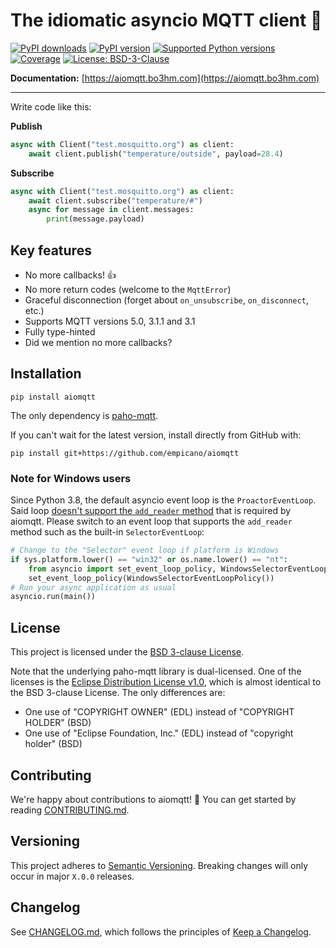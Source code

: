 # The idiomatic asyncio MQTT client 🙌

<a href="https://pypi.org/project/aiomqtt"><img alt="PyPI downloads" src="https://img.shields.io/pypi/dm/aiomqtt"></a> <a href="https://pypi.org/project/aiomqtt"><img alt="PyPI version" src="https://img.shields.io/pypi/v/aiomqtt"></a> <a href="https://pypi.org/project/aiomqtt"><img alt="Supported Python versions" src="https://img.shields.io/pypi/pyversions/aiomqtt.svg"></a> <a href="https://codecov.io/gh/sbtinstruments/aiomqtt"><img alt="Coverage" src="https://img.shields.io/codecov/c/github/sbtinstruments/aiomqtt"></a> <a href="https://github.com/empicano/aiomqtt/blob/main/LICENSE"><img alt="License: BSD-3-Clause" src="https://img.shields.io/github/license/empicano/aiomqtt"></a>

**Documentation:** [https://aiomqtt.bo3hm.com](https://aiomqtt.bo3hm.com)

---

<!-- documentation start -->

Write code like this:

**Publish**

```python
async with Client("test.mosquitto.org") as client:
    await client.publish("temperature/outside", payload=28.4)
```

**Subscribe**

```python
async with Client("test.mosquitto.org") as client:
    await client.subscribe("temperature/#")
    async for message in client.messages:
        print(message.payload)
```

## Key features

- No more callbacks! 👍
- No more return codes (welcome to the `MqttError`)
- Graceful disconnection (forget about `on_unsubscribe`, `on_disconnect`, etc.)
- Supports MQTT versions 5.0, 3.1.1 and 3.1
- Fully type-hinted
- Did we mention no more callbacks?

## Installation

```
pip install aiomqtt
```

The only dependency is [paho-mqtt](https://github.com/eclipse/paho.mqtt.python).

If you can't wait for the latest version, install directly from GitHub with:

```
pip install git+https://github.com/empicano/aiomqtt
```

### Note for Windows users

Since Python 3.8, the default asyncio event loop is the `ProactorEventLoop`. Said loop [doesn't support the `add_reader` method](https://docs.python.org/3/library/asyncio-platforms.html#windows) that is required by aiomqtt. Please switch to an event loop that supports the `add_reader` method such as the built-in `SelectorEventLoop`:

```python
# Change to the "Selector" event loop if platform is Windows
if sys.platform.lower() == "win32" or os.name.lower() == "nt":
    from asyncio import set_event_loop_policy, WindowsSelectorEventLoopPolicy
    set_event_loop_policy(WindowsSelectorEventLoopPolicy())
# Run your async application as usual
asyncio.run(main())
```

## License

This project is licensed under the [BSD 3-clause License](https://opensource.org/licenses/BSD-3-Clause).

Note that the underlying paho-mqtt library is dual-licensed. One of the licenses is the [Eclipse Distribution License v1.0](https://www.eclipse.org/org/documents/edl-v10.php), which is almost identical to the BSD 3-clause License. The only differences are:

- One use of "COPYRIGHT OWNER" (EDL) instead of "COPYRIGHT HOLDER" (BSD)
- One use of "Eclipse Foundation, Inc." (EDL) instead of "copyright holder" (BSD)

## Contributing

We're happy about contributions to aiomqtt! 🎉 You can get started by reading [CONTRIBUTING.md](https://github.com/empicano/aiomqtt/blob/main/CONTRIBUTING.md).

## Versioning

This project adheres to [Semantic Versioning](https://semver.org/spec/v2.0.0.html). Breaking changes will only occur in major `X.0.0` releases.

## Changelog

See [CHANGELOG.md](https://github.com/empicano/aiomqtt/blob/main/CHANGELOG.md), which follows the principles of [Keep a Changelog](https://keepachangelog.com/en/1.0.0/).
